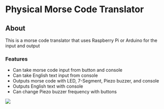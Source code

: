 # Physical Morse Code Translator

## About

This is a morse code translator that uses Raspberry Pi or Arduino for the input and output

### Features

* Can take morse code input from button and console
* Can take English text input from console
* Outputs morse code with LED, 7-Segment, Piezo buzzer, and console
* Outputs English text with console
* Can change Piezo buzzer frequency with buttons

<img src="https://github.com/Khangaii/Physical-Morse-Code-Translator/assets/92357084/85e70fad-2e7e-42a7-9d6a-8a50261f028e" >
